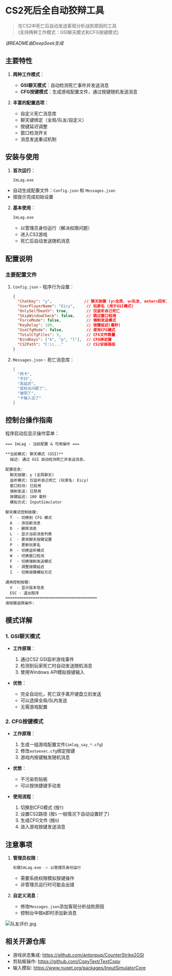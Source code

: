 ﻿# CS2死后全自动狡辩工具

> 在CS2中死亡后自动发送客观分析战败原因的工具  
> (支持两种工作模式：GSI聊天模式和CFG按键模式)

_该README由DeepSeek生成_

## 主要特性

1. **两种工作模式**：
   - **GSI聊天模式**：自动检测死亡事件并发送消息
   - **CFG按键模式**：生成游戏配置文件，通过按键随机发送消息

2. **丰富的配置选项**：
   - 自定义死亡消息库
   - 聊天键绑定（全局/队友/自定义）
   - 按键延迟调整
   - 窗口检测开关
   - 消息发送重试机制


## 安装与使用

1. **首次运行**：
   ```bash
   ImLag.exe
   ```
- 自动生成配置文件：`Config.json` 和 `Messages.json`
- 按提示完成初始设置

2. **基本使用**：
   ```bash
   ImLag.exe
   ```
    - 以管理员身份运行（解决权限问题）
    - 进入CS2游戏
    - 死亡后自动发送随机消息

## 配置说明

### 主要配置文件

1. `Config.json` - 程序行为设置：
   ```json
   {
     "ChatKey": "y",              // 聊天按键 (y=全局, u=队友, enter=回车)
     "UserPlayerName": "Eicy",     // 玩家名 (用于GSI模式)
     "OnlySelfDeath": true,        // 仅监听自己死亡
     "SkipWindowCheck": false,     // 跳过窗口检测
     "ForceMode": false,           // 强制发送模式
     "KeyDelay": 100,              // 按键延迟(毫秒)
     "UseCfgMode": false,          // 使用CFG模式
     "TotalCfgFiles": 5,           // CFG文件数量
     "BindKeys": ["k", "p", "l"],  // CFG绑定键
     "CS2Path": "C:\\..."          // CS2安装路径
   }
   ```

2. `Messages.json` - 死亡消息库：
   ```json
   [
     "网卡",
     "手抖",
     "高延迟",
     "鼠标出问题了",
     "被阴了",
     "卡输入法了"
   ]
   ```

## 控制台操作指南

程序启动后显示操作菜单：

```
=== ImLag - 当前配置 & 可用操作 ===

**当前模式: 聊天模式 (GSI)**
  描述: 通过 GSI 自动检测死亡并发送消息。

配置信息:
  聊天按键: y (全局聊天)
  监听模式: 仅监听自己死亡 (玩家名: Eicy)
  窗口检测: 已启用
  强制发送: 已禁用
  按键延迟: 100 毫秒
  模拟方式: InputSimulator

聊天模式控制按键:
  T  - 切换到 CFG 模式
  A  - 添加新消息
  D  - 删除消息
  L  - 显示当前消息列表
  C  - 更改聊天按键设置
  P  - 更新玩家名
  M  - 切换监听模式
  W  - 切换窗口检测
  F  - 切换强制发送模式
  K  - 调整按键延迟
  I  - 切换按键模拟方式

通用控制按键:
  V  - 显示版本信息
  ESC - 退出程序
========================================
请按键选择操作: 
```

## 模式详解

### 1. GSI聊天模式

- **工作原理**：
    1. 通过CS2 GSI监听游戏事件
    2. 检测到玩家死亡时自动发送随机消息
    3. 使用Windows API模拟按键输入

- **优势**：
    - 完全自动化，死亡双手离开键盘立刻发送
    - 可以选择全局/队内发送
    - 无需游戏配置

### 2. CFG按键模式

- **工作原理**：
    1. 生成一组游戏配置文件(`imlag_say_*.cfg`)
    2. 修改`autoexec.cfg`绑定按键
    3. 游戏内按键触发随机消息

- **优势**：
    - 不污染剪贴板
    - 可以按快捷键手动发

- **使用流程**：
    1. 切换到CFG模式 (按`T`)
    2. 设置CS2路径 (按`S` 一般情况下自动设置好了)
    3. 生成CFG文件 (按`G`)
    4. 进入游戏按键发送消息

## 注意事项

1. **管理员权限**：
   ```bash
   右键ImLag.exe -> 以管理员身份运行
   ```
    - 需要系统权限模拟按键操作
    - 非管理员运行时可能会出错

2. **自定义消息**：
    - 修改`Messages.json`添加客观分析战败原因
    - 控制台中按`A`即时添加新消息


![队友评价.jpg](https://s2.loli.net/2025/06/07/j8s2PcZroRWDlpS.jpg)

## 相关开源仓库

- 游戏状态集成: https://github.com/antonpup/CounterStrike2GSI
- 剪贴板操作: https://github.com/CopyText/TextCopy
- 输入模拟: https://www.nuget.org/packages/InputSimulatorCore
